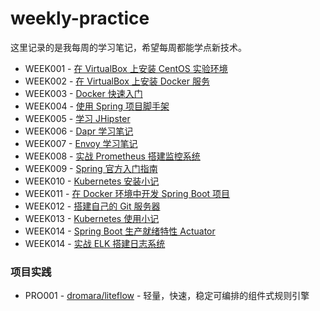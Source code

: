 # weekly-practice

这里记录的是我每周的学习笔记，希望每周都能学点新技术。

* WEEK001 - [在 VirtualBox 上安装 CentOS 实验环境](./notes/week001-centos-on-virtualbox/README.md)
* WEEK002 - [在 VirtualBox 上安装 Docker 服务](./notes/week002-install-docker/README.md)
* WEEK003 - [Docker 快速入门](./notes/week003-docker-getting-started/README.md)
* WEEK004 - [使用 Spring 项目脚手架](./notes/week004-creating-spring-project/README.md)
* WEEK005 - [学习 JHipster](./notes/week005-jhipster-notes/README.md)
* WEEK006 - [Dapr 学习笔记](./notes/week006-dapr-quickstart/README.md)
* WEEK007 - [Envoy 学习笔记](./notes/week007-envoy-quickstart/README.md)
* WEEK008 - [实战 Prometheus 搭建监控系统](./notes/week008-prometheus-in-action/README.md)
* WEEK009 - [Spring 官方入门指南](./notes/week009-spring-guides/README.md)
* WEEK010 - [Kubernetes 安装小记](./notes/week010-install-kubernetes/README.md)
* WEEK011 - [在 Docker 环境中开发 Spring Boot 项目](./notes/week011-spring-boot-on-docker/README.md)
* WEEK012 - [搭建自己的 Git 服务器](./notes/week012-build-your-own-git-server/README.md)
* WEEK013 - [Kubernetes 使用小记](./notes/week013-playing-with-kubernetes/README.md)
* WEEK014 - [Spring Boot 生产就绪特性 Actuator](./notes/week014-spring-boot-actuator/README.md)
* WEEK014 - [实战 ELK 搭建日志系统](./notes/week015-elk-in-action/README.md)

### 项目实践

* PRO001 - [dromara/liteflow](./projects/pro001-dromara-liteflow/README.md) - 轻量，快速，稳定可编排的组件式规则引擎

